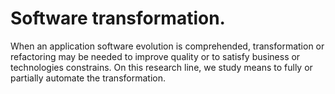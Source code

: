 # Software transformation.

When an application software evolution is comprehended, transformation or refactoring may 
be needed to improve quality or to satisfy business or technologies constrains. On this research line, we study means 
to fully or partially automate the transformation.

<!--- - Transformación de software: una vez comprendida la evolución de una aplicación de software, uno puede requerir transformarla (o refactorizarla) para mejorar su calidad o satisfacer restricciones de negocio y tecnología. En esta línea estudiamos las formas de (semi)automatizar la transformación. -->
